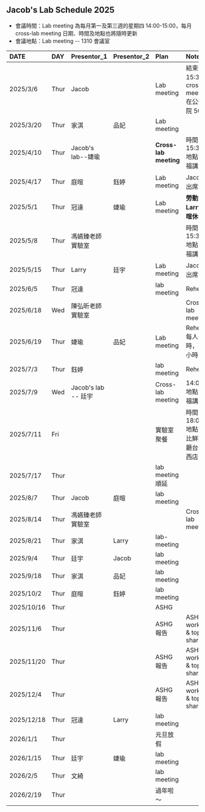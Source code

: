 ## Jacob's Lab Schedule 2025 
- 會議時間：Lab meeting 為每月第一及第三週的星期四 14:00-15:00，每月 cross-lab meeting 日期、時間及地點也將隨時更新  
- 會議地點：Lab meeting -- 1310 會議室  

| DATE | DAY | Presentor_1 | Presentor_2 | Plan | Note |
|:--|:--|:--|:--|:--|:--|
| 2025/3/6 | Thur  | Jacob ||Lab meeting| 結束後 15:30 有 cross-lab meeting 在公衛學院 505 |
| 2025/3/20 | Thur | 家淇 | 品妃 |Lab meeting||
| 2025/4/10 | Thur  | Jacob's lab--婕瑜||**Cross-lab meeting**|時間 15:30 <br>地點：幸福講堂 |
| 2025/4/17 | Thur | 庭暄| 鈺婷 | Lab meeting|Jacob不出席 |
| 2025/5/1 | Thur | 冠達 | 婕瑜 | Lab meeting      | **勞動節 Larry、庭暄休假**|
| 2025/5/8 | Thur | 馮嬿臻老師實驗室 |||時間 15:30 <br>地點：幸福講堂 |
| 2025/5/15  | Thur | Larry | 廷宇 | Lab meeting | Jacob不出席 |
| 2025/6/5 | Thur | 冠達 || lab meeting| Rehearsal |
| 2025/6/18  | Wed  | 陳弘昕老師實驗室 ||| Cross-lab meeting | 14:00  <br>地點：中研院 B1B 會議室  <br>行程：15:30 開完會後參觀 TWB --> 就地解散 |
| 2025/6/19  | Thur | 婕瑜 | 品妃 |Lab meeting | Rehearsal 每人一小時，共兩小時 |
| 2025/7/3  | Thur | 鈺婷| |lab meeting| Rehearsal |
| 2025/7/9  | Wed | Jacob's lab --  廷宇 || Cross-lab meeting | 14:00 <br>地點：幸福講堂 |
| 2025/7/11 | Fri ||| 實驗室聚餐 | 時間 18:00 <br>地點：吉比鮮釀餐廳台北南西店 |
| 2025/7/17 | Thur ||| lab meeting 順延 ||
| 2025/8/7  | Thur | Jacob | 庭暄 | lab meeting ||
| 2025/8/14 | Thur | 馮嬿臻老師實驗室 ||| Cross-lab meeting | 據說可能是密室逃脫?! 時間：整個下午 <br>地點：再說 |
| 2025/8/21 | Thur | 家淇 | Larry  | lab-meeting ||
| 2025/9/4  | Thur  | 廷宇 | Jacob | lab meeting ||
| 2025/9/18 | Thur | 家淇 | 品妃 | lab meeting ||
| 2025/10/2 | Thur  | 庭暄 | 鈺婷 | lab meeting ||
| 2025/10/16 | Thur  ||| ASHG ||
| 2025/11/6  | Thur |||ASHG 報告 | ASHG workshop & topics shared |
| 2025/11/20 | Thur ||| ASHG 報告 | ASHG workshop & topics shared |
| 2025/12/4  | Thur |||ASHG 報告 | ASHG workshop & topics shared |
| 2025/12/18 | Thur | 冠達 | Larry | lab meeting ||
| 2026/1/1 | Thur ||| 元旦放假||
| 2026/1/15 | Thur | 廷宇 | 婕瑜 |lab meeting ||
| 2026/2/5 | Thur | 文綺 || lab meeting||
| 2026/2/19 | Thur |||過年啦～||
